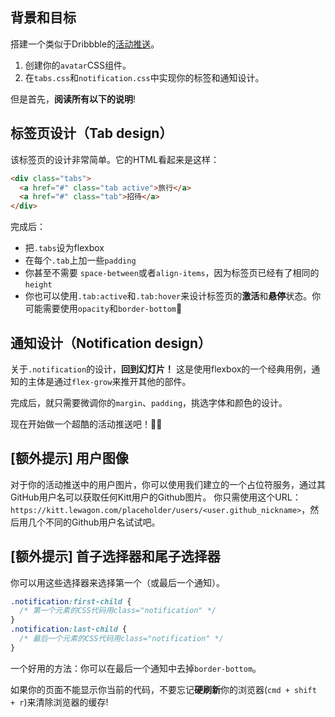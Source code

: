 ## 背景和目标

搭建一个类似于Dribbble的[活动推送](http://lewagon.github.io/html-css-challenges/13-activity-feed/)。

1. 创建你的`avatar`CSS组件。
2. 在`tabs.css`和`notification.css`中实现你的标签和通知设计。

但是首先，**阅读所有以下的说明**!

## 标签页设计（Tab design）

该标签页的设计非常简单。它的HTML看起来是这样：

```html
<div class="tabs">
  <a href="#" class="tab active">旅行</a>
  <a href="#" class="tab">招待</a>
</div>
```

完成后：

- 把`.tabs`设为flexbox
- 在每个`.tab`上加一些`padding`
- 你甚至不需要 `space-between`或者`align-items`，因为标签页已经有了相同的 `height`
- 你也可以使用`.tab:active`和`.tab:hover`来设计标签页的**激活**和**悬停**状态。你可能需要使用`opacity`和`border-bottom`😬

## 通知设计（Notification design）

关于`.notification`的设计，**回到幻灯片！** 这是使用flexbox的一个经典用例，通知的主体是通过`flex-grow`来推开其他的部件。

完成后，就只需要微调你的`margin`、`padding`，挑选字体和颜色的设计。

现在开始做一个超酷的活动推送吧！🚀🚀

## [额外提示] 用户图像

对于你的活动推送中的用户图片，你可以使用我们建立的一个占位符服务，通过其GitHub用户名可以获取任何Kitt用户的Github图片。 你只需使用这个URL：`https://kitt.lewagon.com/placeholder/users/<user.github_nickname>`，然后用几个不同的Github用户名试试吧。

## [额外提示] 首子选择器和尾子选择器

你可以用这些选择器来选择第一个（或最后一个通知）。

```css
.notification:first-child {
  /* 第一个元素的CSS代码用class="notification" */
}
.notification:last-child {
  /* 最后一个元素的CSS代码用class="notification" */
}
```

一个好用的方法：你可以在最后一个通知中去掉`border-bottom`。

如果你的页面不能显示你当前的代码，不要忘记**硬刷新**你的浏览器(`cmd + shift + r`)来清除浏览器的缓存!
